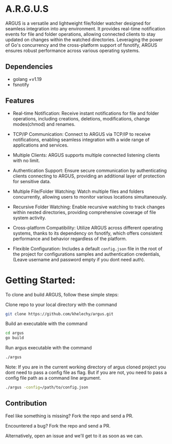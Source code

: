# A.R.G.U.S

ARGUS is a versatile and lightweight file/folder watcher designed for seamless integration into any environment. 
It provides real-time notification events for file and folder operations, allowing connected clients to stay updated on changes within the watched directories. 
Leveraging the power of Go's concurrency and the cross-platform support of fsnotify, ARGUS ensures robust performance across various operating systems.

## Dependencies

- golang +v1.19
- fsnotify

## Features

- Real-time Notification: Receive instant notifications for file and folder operations, including creations, deletions, modifications, change modes(chmod) and renames.

- TCP/IP Communication: Connect to ARGUS via TCP/IP to receive notifications, enabling seamless integration with a wide range of applications and services.

- Multiple Clients: ARGUS supports multiple connected listening clients with no limit.

- Authentication Support: Ensure secure communication by authenticating clients connecting to ARGUS, providing an additional layer of protection for sensitive data.

- Multiple File/Folder Watching: Watch multiple files and folders concurrently, allowing users to monitor various locations simultaneously.

- Recursive Folder Watching: Enable recursive watching to track changes within nested directories, providing comprehensive coverage of file system activity.

- Cross-platform Compatibility: Utilize ARGUS across different operating systems, thanks to its dependency on fsnotify, which offers consistent performance and behavior regardless of the platform.

- Flexible Configuration: Includes a default `config.json` file in the root of the project for configurations samples and authentication credentials, (Leave username and password empty if you dont need auth).


# Getting Started:

To clone and build ARGUS, follow these simple steps:

Clone repo to your local directory with the command
```sh
git clone https://github.com/khelechy/argus.git
```

Build an executable with the command
```sh
cd argus
go build
```

Run argus executable with the command
```sh
./argus
```

Note: If you are in the current working directory of argus cloned project you dont need to pass a config file as flag. But if you are not, you need to pass a config file path as a command line argument.

```sh
./argus -config=/path/to/config.json
```


## Contribution
Feel like something is missing? Fork the repo and send a PR.

Encountered a bug? Fork the repo and send a PR.

Alternatively, open an issue and we'll get to it as soon as we can.
